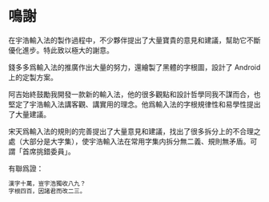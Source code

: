 # 鳴謝

在宇浩輸入法的製作過程中，不少夥伴提出了大量寶貴的意見和建議，幫助它不斷優化進步。特此致以極大的謝意。

錢多多爲輸入法的推廣作出大量的努力，還繪製了黑體的字根圖，設計了 Android 上的定製方案。

阿吉始終鼓勵我開發一款新的輸入法，他的很多觀點和設計哲學同我不謀而合，也堅定了宇浩輸入法講客觀、講實用的理念。他爲輸入法的字根規律性和易學性提出了大量建議。

宋天爲輸入法的規則的完善提出了大量意見和建議，找出了很多拆分上的不合理之處（大部分是大字集），使宇浩輸入法在常用字集内拆分無二義、規則無矛盾。可謂「首席挑錯委員」。

有聯爲證：

```txt
漢字十萬，豈宇浩獨收八九？
字根四百，因諸君而改二三。
```

